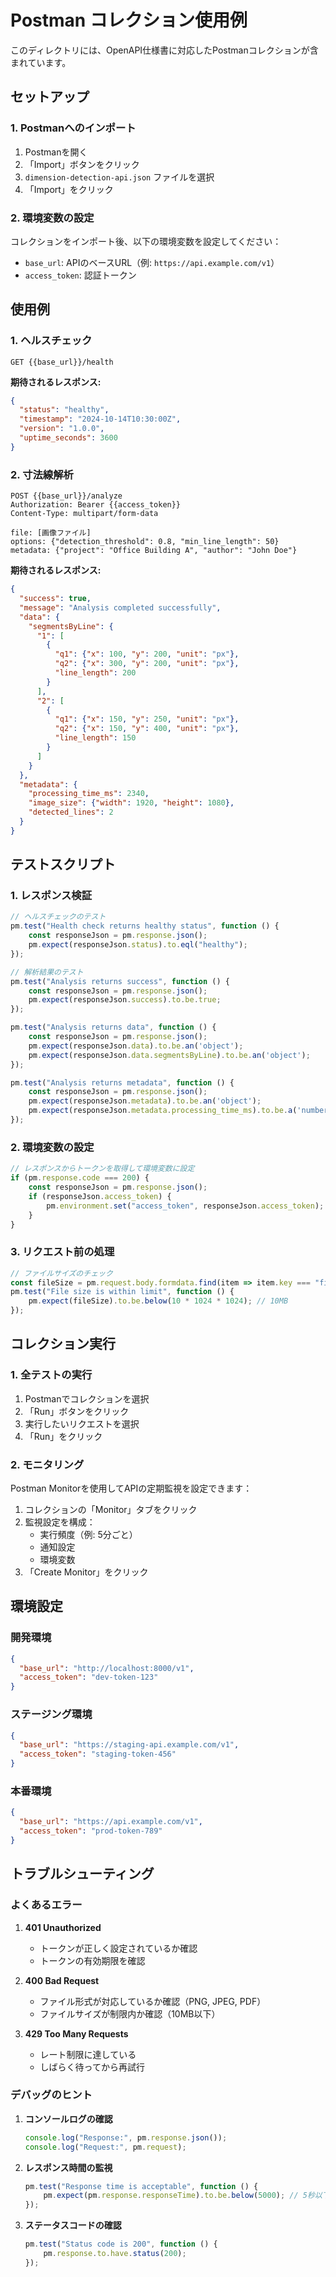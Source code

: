 # Postman コレクション使用例

このディレクトリには、OpenAPI仕様書に対応したPostmanコレクションが含まれています。

## セットアップ

### 1. Postmanへのインポート

1. Postmanを開く
2. 「Import」ボタンをクリック
3. `dimension-detection-api.json` ファイルを選択
4. 「Import」をクリック

### 2. 環境変数の設定

コレクションをインポート後、以下の環境変数を設定してください：

- `base_url`: APIのベースURL（例: `https://api.example.com/v1`）
- `access_token`: 認証トークン

## 使用例

### 1. ヘルスチェック

```http
GET {{base_url}}/health
```

**期待されるレスポンス:**
```json
{
  "status": "healthy",
  "timestamp": "2024-10-14T10:30:00Z",
  "version": "1.0.0",
  "uptime_seconds": 3600
}
```

### 2. 寸法線解析

```http
POST {{base_url}}/analyze
Authorization: Bearer {{access_token}}
Content-Type: multipart/form-data

file: [画像ファイル]
options: {"detection_threshold": 0.8, "min_line_length": 50}
metadata: {"project": "Office Building A", "author": "John Doe"}
```

**期待されるレスポンス:**
```json
{
  "success": true,
  "message": "Analysis completed successfully",
  "data": {
    "segmentsByLine": {
      "1": [
        {
          "q1": {"x": 100, "y": 200, "unit": "px"},
          "q2": {"x": 300, "y": 200, "unit": "px"},
          "line_length": 200
        }
      ],
      "2": [
        {
          "q1": {"x": 150, "y": 250, "unit": "px"},
          "q2": {"x": 150, "y": 400, "unit": "px"},
          "line_length": 150
        }
      ]
    }
  },
  "metadata": {
    "processing_time_ms": 2340,
    "image_size": {"width": 1920, "height": 1080},
    "detected_lines": 2
  }
}
```

## テストスクリプト

### 1. レスポンス検証

```javascript
// ヘルスチェックのテスト
pm.test("Health check returns healthy status", function () {
    const responseJson = pm.response.json();
    pm.expect(responseJson.status).to.eql("healthy");
});

// 解析結果のテスト
pm.test("Analysis returns success", function () {
    const responseJson = pm.response.json();
    pm.expect(responseJson.success).to.be.true;
});

pm.test("Analysis returns data", function () {
    const responseJson = pm.response.json();
    pm.expect(responseJson.data).to.be.an('object');
    pm.expect(responseJson.data.segmentsByLine).to.be.an('object');
});

pm.test("Analysis returns metadata", function () {
    const responseJson = pm.response.json();
    pm.expect(responseJson.metadata).to.be.an('object');
    pm.expect(responseJson.metadata.processing_time_ms).to.be.a('number');
});
```

### 2. 環境変数の設定

```javascript
// レスポンスからトークンを取得して環境変数に設定
if (pm.response.code === 200) {
    const responseJson = pm.response.json();
    if (responseJson.access_token) {
        pm.environment.set("access_token", responseJson.access_token);
    }
}
```

### 3. リクエスト前の処理

```javascript
// ファイルサイズのチェック
const fileSize = pm.request.body.formdata.find(item => item.key === "file").src.length;
pm.test("File size is within limit", function () {
    pm.expect(fileSize).to.be.below(10 * 1024 * 1024); // 10MB
});
```

## コレクション実行

### 1. 全テストの実行

1. Postmanでコレクションを選択
2. 「Run」ボタンをクリック
3. 実行したいリクエストを選択
4. 「Run」をクリック

### 2. モニタリング

Postman Monitorを使用してAPIの定期監視を設定できます：

1. コレクションの「Monitor」タブをクリック
2. 監視設定を構成：
   - 実行頻度（例: 5分ごと）
   - 通知設定
   - 環境変数
3. 「Create Monitor」をクリック

## 環境設定

### 開発環境
```json
{
  "base_url": "http://localhost:8000/v1",
  "access_token": "dev-token-123"
}
```

### ステージング環境
```json
{
  "base_url": "https://staging-api.example.com/v1",
  "access_token": "staging-token-456"
}
```

### 本番環境
```json
{
  "base_url": "https://api.example.com/v1",
  "access_token": "prod-token-789"
}
```

## トラブルシューティング

### よくあるエラー

1. **401 Unauthorized**
   - トークンが正しく設定されているか確認
   - トークンの有効期限を確認

2. **400 Bad Request**
   - ファイル形式が対応しているか確認（PNG, JPEG, PDF）
   - ファイルサイズが制限内か確認（10MB以下）

3. **429 Too Many Requests**
   - レート制限に達している
   - しばらく待ってから再試行

### デバッグのヒント

1. **コンソールログの確認**
   ```javascript
   console.log("Response:", pm.response.json());
   console.log("Request:", pm.request);
   ```

2. **レスポンス時間の監視**
   ```javascript
   pm.test("Response time is acceptable", function () {
       pm.expect(pm.response.responseTime).to.be.below(5000); // 5秒以下
   });
   ```

3. **ステータスコードの確認**
   ```javascript
   pm.test("Status code is 200", function () {
       pm.response.to.have.status(200);
   });
   ```
